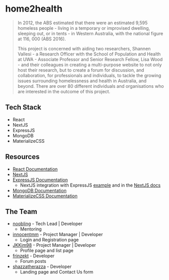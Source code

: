 # home2health

> In 2012, the ABS estimated that there were an estimated 9,595 homeless people - living in a temporary or improvised dwelling, sleeping out, or in tents - in Western Australia, with the national figure at 116, 000 (ABS 2016).  
>
> This project is concerned with aiding two researchers, Shannen Vallesi - a Research Officer with the School of Population and Health at UWA - Associate Professor and Senior Research Fellow, Lisa Wood -  and their colleagues in creating a multi-purpose website to not only host their research, but to create a forum for discussion, and collaboration, for professionals and individuals, to tackle the growing issues surrounding homelessness and health in Australia, and beyond. There are over 80 different individuals and organisations who are interested in the outcome of this project.  

## Tech Stack

* React
* NextJS
* ExpressJS
* MongoDB
* MaterializeCSS

## Resources

* [React Documentation](https://reactjs.org/docs/getting-started.html)
* [NextJS](https://nextjs.org/docs)
* [ExpressJS Documentation](https://expressjs.com/)
  * NextJS integration with ExpressJS [example](https://github.com/zeit/next.js/tree/master/examples/custom-server-express) and in the [NextJS docs](https://nextjs.org/docs#custom-server-and-routing)
* [MongoDB Documentation](https://docs.mongodb.com/guides/)
* [MaterializeCSS Documentation](https://materializecss.com/)

## The Team

* [noobling](https://github.com/noobling) - Tech Lead | Developer
  * Mentoring
* [innocentmm](https://github.com/innocentmm) - Project Manager | Developer
  * Login and Registration page
* [JKKim98](https://github.com/JKKim98) - Project Manager | Developer
  * Profile page and list page
* [frinzekt](https://github.com/frinzekt) - Developer
  * Forum posts
* [shazzatherazza](https://github.com/shazzatherazza) - Developer
  * Landing page and Contact Us form

